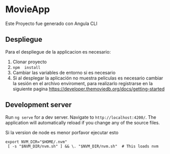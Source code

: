 # MovieApp

Este Proyecto fue generado con Angula CLI 

## Despliegue 
Para el despliegue de la applicacion es necesario:
1. Clonar proyecto
2. ```npm  install```
4. Cambiar las variables de entorno si es necesario
5. Si al desplegar la aplicación no muestra peliculas es necesario cambiar la sesión en el archivo enviroment, 
para realizarlo registrarse en la siguiente pagina https://developer.themoviedb.org/docs/getting-started

## Development server

Run `ng serve` for a dev server. Navigate to `http://localhost:4200/`. The application will automatically reload if you change any of the source files.

Si la version de node es menor porfavor ejecutar esto
```
export NVM_DIR="$HOME/.nvm"
 [ -s "$NVM_DIR/nvm.sh" ] && \. "$NVM_DIR/nvm.sh"  # This loads nvm
```


